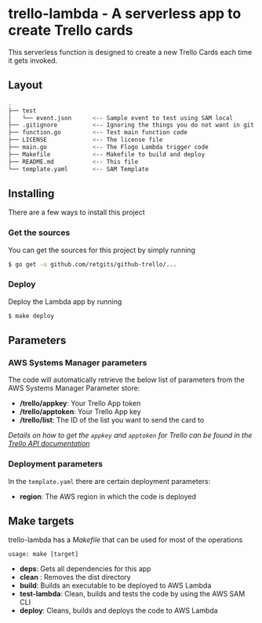 # trello-lambda - A serverless app to create Trello cards

This serverless function is designed to create a new Trello Cards each time it gets invoked.

## Layout
```bash
.                    
├── test            
│   └── event.json      <-- Sample event to test using SAM local
├── .gitignore          <-- Ignoring the things you do not want in git
├── function.go         <-- Test main function code
├── LICENSE             <-- The license file
├── main.go             <-- The Flogo Lambda trigger code
├── Makefile            <-- Makefile to build and deploy
├── README.md           <-- This file
└── template.yaml       <-- SAM Template
```

## Installing
There are a few ways to install this project

### Get the sources
You can get the sources for this project by simply running
```bash
$ go get -u github.com/retgits/github-trello/...
```

### Deploy
Deploy the Lambda app by running
```bash
$ make deploy
```

## Parameters
### AWS Systems Manager parameters
The code will automatically retrieve the below list of parameters from the AWS Systems Manager Parameter store:

* **/trello/appkey**: Your Trello App token
* **/trello/apptoken**: Your Trello App key
* **/trello/list**: The ID of the list you want to send the card to

_Details on how to get the `appkey` and `apptoken` for Trello can be found in the [Trello API documentation](https://trello.readme.io/docs/get-started)_

### Deployment parameters
In the `template.yaml` there are certain deployment parameters:

* **region**: The AWS region in which the code is deployed

## Make targets
trello-lambda has a _Makefile_ that can be used for most of the operations

```
usage: make [target]
```

* **deps**: Gets all dependencies for this app
* **clean** : Removes the dist directory
* **build**: Builds an executable to be deployed to AWS Lambda
* **test-lambda**: Clean, builds and tests the code by using the AWS SAM CLI
* **deploy**: Cleans, builds and deploys the code to AWS Lambda
